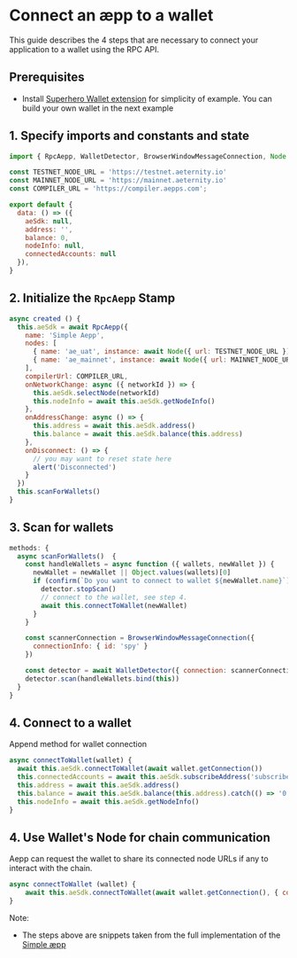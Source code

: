 # Connect an æpp to a wallet

This guide describes the 4 steps that are necessary to connect your application to a wallet using the RPC API.

## Prerequisites

- Install [Superhero Wallet extension](https://wallet.superhero.com/) for simplicity of example.
You can build your own wallet in the next example

## 1. Specify imports and constants and state

```js
import { RpcAepp, WalletDetector, BrowserWindowMessageConnection, Node } from '@aeternity/aepp-sdk'

const TESTNET_NODE_URL = 'https://testnet.aeternity.io'
const MAINNET_NODE_URL = 'https://mainnet.aeternity.io'
const COMPILER_URL = 'https://compiler.aepps.com';

export default {
  data: () => ({
    aeSdk: null,
    address: '',
    balance: 0,
    nodeInfo: null,
    connectedAccounts: null
  }),
}
```

## 2. Initialize the `RpcAepp` Stamp

```js
async created () {
  this.aeSdk = await RpcAepp({
    name: 'Simple Aepp',
    nodes: [
      { name: 'ae_uat', instance: await Node({ url: TESTNET_NODE_URL }) },
      { name: 'ae_mainnet', instance: await Node({ url: MAINNET_NODE_URL }) }
    ],
    compilerUrl: COMPILER_URL,
    onNetworkChange: async ({ networkId }) => {
      this.aeSdk.selectNode(networkId)
      this.nodeInfo = await this.aeSdk.getNodeInfo()
    },
    onAddressChange: async () => {
      this.address = await this.aeSdk.address()
      this.balance = await this.aeSdk.balance(this.address)
    },
    onDisconnect: () => {
      // you may want to reset state here
      alert('Disconnected')
    }
  })
  this.scanForWallets()
}
```

## 3. Scan for wallets
```js
methods: {
  async scanForWallets()  {
    const handleWallets = async function ({ wallets, newWallet }) {
      newWallet = newWallet || Object.values(wallets)[0]
      if (confirm(`Do you want to connect to wallet ${newWallet.name}`)) {
        detector.stopScan()
        // connect to the wallet, see step 4.
        await this.connectToWallet(newWallet)
      }
    }

    const scannerConnection = BrowserWindowMessageConnection({
      connectionInfo: { id: 'spy' }
    })

    const detector = await WalletDetector({ connection: scannerConnection })
    detector.scan(handleWallets.bind(this))
  }
}
```

## 4. Connect to a wallet

Append method for wallet connection

```js
async connectToWallet(wallet) {
  await this.aeSdk.connectToWallet(await wallet.getConnection())
  this.connectedAccounts = await this.aeSdk.subscribeAddress('subscribe', 'connected')
  this.address = await this.aeSdk.address()
  this.balance = await this.aeSdk.balance(this.address).catch(() => '0')
  this.nodeInfo = await this.aeSdk.getNodeInfo()
}
```

## 4. Use Wallet's Node for chain communication

Aepp can request the wallet to share its connected node URLs if any to interact with the chain.

```js
async connectToWallet (wallet) {
    await this.aeSdk.connectToWallet(await wallet.getConnection(), { connectNode: true, name: 'wallet-node', select: true })
}
```

Note:

- The steps above are snippets taken from the full implementation of
  the [Simple æpp](https://github.com/aeternity/aepp-sdk-js/tree/master/examples/browser/aepp)

